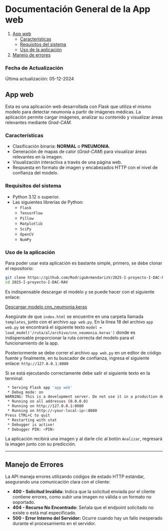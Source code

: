 # Documentación General de la App web

1. [App web](#app-alternativa)
   - [Características](#características)
   - [Requisitos del sistema](#requisitos-del-sistema)
   - [Uso de la aplicación](#uso-de-la-aplicación)
2. [Manejo de errores](#manejo-de-errores)

### Fecha de Actualización
Última actualización: 05-12-2024

## App web

Esta es una aplicación web desarrollada con Flask que utiliza el mismo modelo para detectar neumonía a partir de imágenes médicas. La aplicación permite cargar imágenes, analizar su contenido y visualizar áreas relevantes mediante *Grad-CAM*.

### **Características**

- Clasificación binaria: **NORMAL** o **PNEUMONIA**.
- Generación de mapas de calor (*Grad-CAM*) para visualizar áreas relevantes en la imagen.
- Visualización interactiva a través de una página web.
- Respuesta en formato de imagen y encabezados HTTP con el nivel de confianza del modelo.

### **Requisitos del sistema**

- Python 3.12 o superior.
- Las siguientes librerías de Python:
  - `Flask`
  - `TensorFlow`
  - `Pillow`
  - `Matplotlib`
  - `SciPy`
  - `OpenCV`
  - `NumPy`
 
### Uso de la aplicación

Para poder usar esta aplicación es bastante simple, primero, se debe clonar el repositorio:
```bash
git clone https://github.com/RodrigoArmendarizV/2025-I-proyecto-I-DAC-RAV.git
cd 2025-I-proyecto-I-DAC-RAV
```

Es indispensable descargar el modelo y se puede hacer con el siguiente enlace:

[Descargar modelo cnn_neumonia.keras](https://drive.google.com/file/d/1lIucaM2YqiQma1Z3UGR28jJuoSuR9XmT/view?usp=sharing)

Asegúrate de que `index.html` se encuentre en una carpeta llamada `templates`, junto con el archivo `app web.py`. En la línea 18 del archivo `app web.py` se encontrará el siguiente texto `model = load_model('/ruta/al/archivo/cnn_neumonia.keras')` donde es indispensable proporcionar la ruta correcta del modelo para el funcionamiento de la app.

Posteriormente se debe correr el archivo `app web.py` en un editor de código fuente y finalmente, en tu buscador de confianza, ingresa el siguiente enlace: `http://127.0.0.1:8080`

Si se está ejecutando correctamente debe salir el siguiente texto en la terminal:
```bash
 * Serving Flask app 'app web'
 * Debug mode: on
WARNING: This is a development server. Do not use it in a production deployment. Use a production WSGI server instead.
 * Running on all addresses (0.0.0.0)
 * Running on http://127.0.0.1:8080
 * Running on http://<your-local-ip>:8080
Press CTRL+C to quit
 * Restarting with stat
 * Debugger is active!
 * Debugger PIN: <PIN>
```

La aplicación recibirá una imagen y al darle clic al botón `Analizar`, regresará la imagen junto con su predicción.

---

## Manejo de Errores
La API maneja errores utilizando códigos de estado HTTP estándar, asegurando una comunicación clara con el cliente:
- **400 - Solicitud Inválida:** Indica que la solicitud enviada por el cliente contiene errores, como subir una imagen no válida o un formato no soportado.
- **404 - Recurso No Encontrado:** Señala que el endpoint solicitado no existe o está mal especificado.
- **500 - Error Interno del Servidor:** Ocurre cuando hay un fallo inesperado durante el procesamiento en el servidor.

